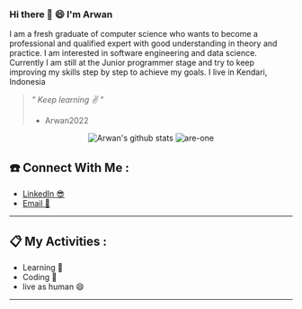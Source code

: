 ### Hi there 👋 :smile: I'm Arwan
<p>
  I am a fresh graduate of computer science who wants to become a professional and qualified expert with good understanding in theory and practice. I am interested in software engineering and data science. Currently I am still at the Junior programmer stage and try to keep improving my skills step by step to achieve my goals. I live in Kendari, Indonesia
</p>

> <i>" Keep learning ✌ "</i>
> - Arwan2022

<p align="center">
  <img src="https://github-readme-stats.vercel.app/api?username=are-one&show_icons=true" alt="Arwan's github stats"/>
  <img src="https://github-readme-streak-stats.herokuapp.com/?user=are-one" alt="are-one" />
</p>


## ☎️ Connect With Me :

- <a href="https://www.linkedin.com/in/arwan-prianto-mangidi/" target="_blank">LinkedIn 😎</a>
- <a href="mailto:arwanpriantomangidi@gmail.com">Email 📣</a>

<hr/>

## 📋 My Activities :

- Learning 🙌
- Coding 💪
- live as human 😄

<hr/>
